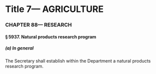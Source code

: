 
# Title 7— AGRICULTURE
### CHAPTER 88— RESEARCH
#### § 5937. Natural products research program
##### (a) In general

The Secretary shall establish within the Department a natural products research program.

